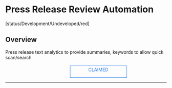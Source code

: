 <!--TODO: Replace all references to "VDA", "Developer Application", and "Developer App" with "Veritone Developer"-->
<style>
    #claim-this-flow-btn {
        display: block;
        color: #2F80ED;
        border: 1px solid #2F80ED;
        width: 170px;
        height: 30px;
        text-align: center;
        padding: 3px;
        position: relative;
        text-decoration: none;
        left: 40%;
    }
</style>
# Press Release Review Automation
[status/Development/Undeveloped/red]


## Overview <!-- {docsify-ignore} -->
Press release text analytics to provide summaries, keywords to allow quick scan/search
</br>
</br>
<a target="_blank" href="#" id="claim-this-flow-btn">CLAIMED</a>
<hr>